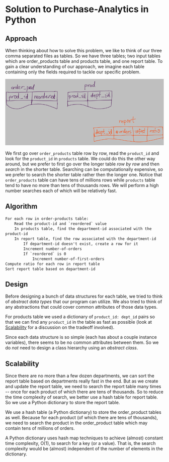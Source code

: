 # Solution to Purchase-Analytics in Python

## Approach

When thinking about how to solve this problem, we like to think of our three comma separated files as tables.  So we have three tables;  two input tables which are order_products table and products table, and one report table.  To gain a clear understanding of our approach, we imagine each table containing only the fields required to tackle our specific problem. 

![three tables](tables.png)

We first go over `order_products` table row by row, read the `product_id` and look for the `product_id` in `products` table.  We could do this the other way around, but we prefer to first go over the longer table *row by row* and then *search* in the shorter table.  Searching can be computationally expensive, so we prefer to search the shorter table rather then the longer one.  Notice that `order_products` table can have tens of millions rows while `products` table tend to have no more than tens of thousands rows.  We will perform a high number searches each of which will be relatively fast.

## Algorithm

    For each row in order-products table:
        Read the product-id and `reordered` value
        In products table, find the department-id associated with the product-id
        In report table, find the row associated with the department-id
            If department-id doesn't exist, create a row for it
            Increment number-of-orders
            If `reordered` is 0
                Increment number-of-first-orders
    Compute ratio for each row in report table
    Sort report table based on department-id

## Design

Before designing a bunch of data structures for each table, we tried to think of *abstract data types* that our program can utilize.  We also tried to think of any abstractions that could cover common attributes of those data types.

For products table we used a dictionary of `product_id: dept_id` pairs so that we can find any `product_id` in the table as fast as possible (look at [Scalability](README.md#scalability) for a discussion on the tradeoff involved).

Since each data structure is so simple (each has about a couple instance variables), there seems to be no common attributes between them.  So we do *not* need to design a class hierarchy using an *abstract class*.

## Scalability

Since there are no more than a few dozen departments, we can sort the report table based on departments really fast in the end.  But as we create and update the report table, we need to search the report table many times -- once for each product of which there are tens of thousands.  So to reduce the time complexity of search, we better use a hash table for report table.  So we use a Python dictionary to store the report table.

We use a hash table (a Python dictionary) to store the order_product tables as well.  Because for each product (of which there are tens of thousands), we need to search the product in the order_product table which may contain tens of millions of orders.

A Python dictionary uses hash map techniques to achieve (almost) constant time complexity, O(1), to search for a key (or a value).  That is, the search complexity would be (almost) independent of the number of elements in the dictionary.

